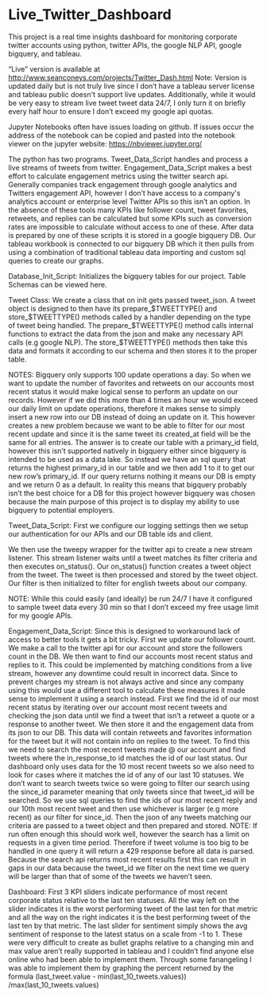 # Live_Twitter_Dashboard
This project is a real time insights dashboard for monitoring corporate twitter accounts using python, twitter APIs, the google NLP API, google bigquery, and tableau.

“Live” version is available at http://www.seanconeys.com/projects/Twitter_Dash.html
Note: Version is updated daily but is not truly live since I don’t have a tableau server license and tableau public doesn't support live updates. Additionally, while it would be very easy to stream live tweet tweet data 24/7, I only turn it on briefly every half hour to ensure I don’t exceed my google api quotas.

Jupyter Notebooks often have issues loading on github. If issues occur the address of the notebook can be copied and pasted into the notebook viewer on the jupyter website: https://nbviewer.jupyter.org/

The python has two programs. Tweet_Data_Script handles and process a live streams of tweets from twitter. Engagement_Data_Script makes a best effort to calculate engagement metrics using the twitter search api. Generally companies track engagement through google analytics and Twitters engagement API, however I don’t have access to a company's analytics account or enterprise level Twitter APIs so this isn’t an option. In the absence of these tools many KPIs like follower count, tweet favorites, retweets, and replies can be calculated but some KPIs such as conversion rates are impossible to calculate without access to one of these. After data is prepared by one of these scripts it is stored in a google bigquery DB. Our tableau workbook is connected to our bigquery DB which it then pulls from using a combination of traditional tableau data importing and custom sql queries to create our graphs. 

Database_Init_Script:
Initializes the bigquery tables for our project. Table Schemas can be viewed here.

Tweet Class:
We create a class that on init gets passed tweet_json. A tweet object is designed to then have its prepare_$TWEETTYPE() and store_$TWEETTYPE()  methods called by a handler depending on the type of tweet being handled. The prepare_$TWEETTYPE() method calls internal functions to extract the data from the json and make any necessary API calls (e.g google NLP). The store_$TWEETTYPE() methods then take this data and formats it according to our schema and then stores it to the proper table. 

NOTES: Bigquery only supports 100 update operations a day. So when we want to update the number of favorites and retweets on our accounts most recent status it would make logical sense to perform an update on our records. However if we did this more than 4 times an hour we would exceed our daily limit on update operations, therefore it makes sense to simply insert a new row into our DB instead of doing an update on it. This however creates a new problem because we want to be able to filter for our most recent update and since it is the same tweet its created_at field will be the same for all entries. The answer is to create our table with a primary_id field, however this isn’t supported natively in bigquery either since bigquery is intended to be used as a data lake. So instead we have an sql query that returns the highest primary_id in our table and we then add 1 to it to get our new row’s primary_id. If our query returns nothing it means our DB is empty and we return 0 as a default.  In reality this means that bigquery probably isn’t the best choice for a DB for this project however bigquery was chosen because the main purpose of this project is to display my ability to use bigquery to potential employers.


Tweet_Data_Script:
First we configure our logging settings then we setup our authentication for our APIs and our DB table ids and client.

We then use the tweepy wrapper for the twitter api to create a new stream listener. This stream listener waits until a tweet matches its filter criteria and then executes on_status(). Our on_status() function creates a tweet object from the tweet. The tweet is then processed and stored by the tweet object. Our filter is then initialized to filter for english tweets about our company.

NOTE: While this could easily (and ideally) be run 24/7 I have it configured to sample tweet data every 30 min so that I don’t exceed my free usage limit for my google APIs.


Engagement_Data_Script:
Since this is designed to workaround lack of access to better tools it gets a bit tricky. First we update our follower count. We make a call to the twitter api for our account and store the followers count in the DB. We then want to find our accounts most recent status and replies to it. This could be implemented by matching conditions from a live stream, however any downtime could result in incorrect data. Since to prevent charges my stream is not always active and since any company using this would use a different tool to calculate these measures it made sense to implement it using a search instead. First we find the id of our most recent status by iterating over our account most recent tweets and checking the json data until we find a tweet that isn’t a retweet a quote or a response to another tweet. We then store it and the engagement data from its json to our DB. This data will contain retweets and favorites information for the tweet but it will not contain info on replies to the tweet. To find this we need to search the most recent tweets made @ our account and find tweets where the in_response_to id matches the id of our last status. Our dashboard only uses data for the 10 most recent tweets so we also need to look for cases where it matches the id of any of our last 10 statuses. We don’t want to search tweets twice so were going to filter our search using the since_id parameter meaning that only tweets since that tweet_id will be searched. So we use sql queries to find the ids of our most recent reply and our 10th most recent tweet and then use whichever is larger (e.g more recent) as our filter for since_id. Then the json of any tweets matching our criteria are passed to a tweet object and then prepared and stored. 
NOTE: If run often enough this should work well, however the search has a limit on requests in a given time period. Therefore if tweet volume is too big to be handled in one query it will return a 429 response before all data is parsed. Because the search api returns most recent results first this can result in gaps in our data because the tweet_id we filter on the next time we query will be larger than that of some of the tweets we haven’t seen. 


Dashboard:
First 3 KPI sliders indicate performance of most recent corporate status relative to the last ten statuses. All the way left on the slider indicates it is the worst performing tweet of the last ten for that metric and all the way on the right indicates it is the best performing tweet of the last ten by that metric. The last slider for sentiment simply shows the avg sentiment of response to the latest status on a scale from -1 to 1. These were very difficult to create as bullet graphs relative to a changing min and max value aren’t really supported in tableau and I couldn’t find anyone else online who had been able to implement them. Through some fanangeling I was able to implement them by graphing the percent returned by the formula 
(last_tweet.value - min(last_10_tweets.values)) /max(last_10_tweets.values)
